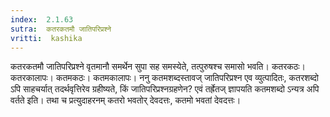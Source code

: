 ```yaml
---
index:  2.1.63
sutra:  कतरकतमौ जातिपरिप्रश्ने
vritti:  kashika 
---
```


कतरकतमौ जातिपरिप्रश्ने वृतमानौ समर्थेन सुपा सह समस्येते, तत्पुरुषश्च समासो भवति। कतरकठः। कतरकालापः। कतमकठः। कतमकालापः। ननु कतमशब्दस्तावज् जातिपरिप्रश्न एव व्युत्पादितः, कतरशब्दो ऽपि साहचर्यात् तदर्थवृत्तिरेव ग्रहीष्यते, किं जातिपरिप्रश्नग्रहणेन? एवं तर्ह्रेतज् ज्ञापयति कतमशब्दो ऽन्यत्र अपि वर्तते इति। तथा च प्रत्युदाहरनम् कतरो भवतोर् देवदत्तः, कतमो भवतां देवदत्तः।


